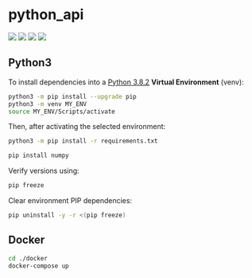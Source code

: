 # python_api

[![](https://img.shields.io/badge/Python-3.8.2-yellow.svg)](https://www.python.org/downloads/) [![](https://img.shields.io/badge/React-18.2.0-orange.svg)](https://reactjs.org) [![](https://img.shields.io/badge/parcel-2.7.0-royalblue.svg)](https://parceljs.org/) [![](https://img.shields.io/badge/Docker-blue.svg)](https://www.docker.com/)

## Python3

To install dependencies into a [Python 3.8.2](https://www.python.org/downloads/) **Virtual Environment** (venv):

```bash
python3 -m pip install --upgrade pip
python3 -m venv MY_ENV
source MY_ENV/Scripts/activate
```

Then, after activating the selected environment:

```bash
python3 -m pip install -r requirements.txt
```

```bash
pip install numpy
```

Verify versions using:

```bash
pip freeze
```

Clear environment PIP dependencies:

```bash
pip uninstall -y -r <(pip freeze)
```

## Docker

```bash
cd ./docker
docker-compose up
```